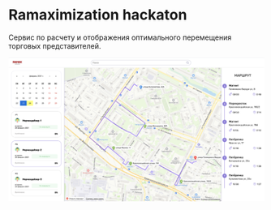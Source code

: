 # Ramaximization hackaton

Сервис по расчету и отображения оптимального перемещения торговых представителей.

![скрин](./screenshot.png)
